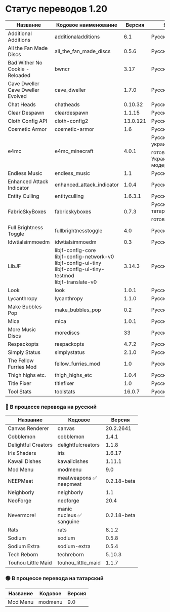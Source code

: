 # Статус переводов 1.20

| Название | Кодовое наименование | Версия | Языки |
| - | - | - | - |
| Additional Additions | additionaladditions | 6.1 | Русский готов 🔴 |
| All the Fan Made Discs | all_the_fan_made_discs | 0.5.6 | Русский готов 🔴 |
| Bad Wither No Cookie - Reloaded | bwncr | 3.17 | Русский готов 🔴 |
| Cave Dweller<br>Cave Dweller Evolved | cave_dweller | 1.7.0 | Русский готов 🔴 |
| Chat Heads | chatheads | 0.10.32 | Русский готов 🔴 |
| Clear Despawn | cleardespawn | 1.1.15 | Русский готов 🔴 |
| Cloth Config API | cloth-config2 | 13.0.121 | Русский готов 🔴 |
| Cosmetic Armor | cosmetic-armor | 1.6 | Русский готов 🔴 |
| e4mc | e4mc_minecraft | 4.0.1 | Русский 🔴 и украинский 🟡 готовы. Украинский не модерировался. |
| Endless Music | endless_music | 1.1 | Русский готов 🔴 |
| Enhanced Attack Indicator | enhanced_attack_indicator | 1.0.4 | Русский готов 🔴 |
| Entity Culling | entityculling | 1.6.3.1 | Русский готов 🔴 |
| FabricSkyBoxes | fabricskyboxes | 0.7.3 | Русский 🔴 и татарский 🟢 готовы |
| Full Brightness Toggle | fullbrightnesstoggle | 4.0 | Русский готов 🔴 |
| Idwtialsimmoedm | idwtialsimmoedm | 0.3 | Русский готов 🔴 |
| LibJF | libjf-config-core<br>libjf-config-network-v0<br>libjf-config-ui-tiny<br>libjf-config-ui-tiny-testmod<br>libjf-translate-v0 | 3.14.3 | Русский готов 🔴 |
| Look | look | 1.0.1 | Русский готов 🔴 |
| Lycanthropy | lycanthropy | 1.1.0 | Русский готов 🔴 |
| Make Bubbles Pop | make_bubbles_pop | 0.2 | Русский готов 🔴 |
| Mica | mica | 1.0.1 | Русский готов 🔴 |
| More Music Discs | morediscs | 33 | Русский готов 🔴 |
| Respackopts | respackopts | 4.7.2 | Русский готов 🔴 |
| Simply Status | simplystatus | 2.1.0 | Русский готов 🔴 |
| The Fellow Furries Mod | fellow_furries_mod | 1.0 | Русский готов 🔴 |
| Thigh highs etc. | thigh_highs_etc | 1.0.4 | Русский готов 🔴 |
| Title Fixer | titlefixer | 1.0 | Русский готов 🔴 |
| Tool Stats | toolstats | 16.0.7 | Русский готов 🔴 |

### 🔴 В процессе перевода на русский

| Название | Кодовое | Версия |
| - | - | - |
| Canvas Renderer | canvas | 20.2.2641 |
| Cobblemon | cobblemon | 1.4.1 |
| Delightful Creators | delightfulcreators | 1.1.8 |
| Iris Shaders | iris | 1.6.17 |
| Kawaii Dishes | kawaiidishes | 1.11.1 |
| Mod Menu | modmenu | 9.0 |
| NEEPMeat | meatweapons ✅<br>neepmeat | 0.2.18-beta |
| Neighborly | neighborly | 1.1 |
| NeoForge | neoforge | 20.4 |
| Nevermore! | manic<br>nucleus ✅<br>sanguine | 0.2.18-beta |
| Rats | rats | 8.1.2 |
| Sodium | sodium | 0.5.8 |
| Sodium Extra | sodium-extra | 0.5.4 |
| Tech Reborn | techreborn | 5.10.3 |
| Touhou Little Maid | touhou_little_maid | 1.1.7 |

### 🟢 В процессе перевода на татарский

| Название | Кодовое | Версия |
| - | - | - |
| Mod Menu | modmenu | 9.0 |
